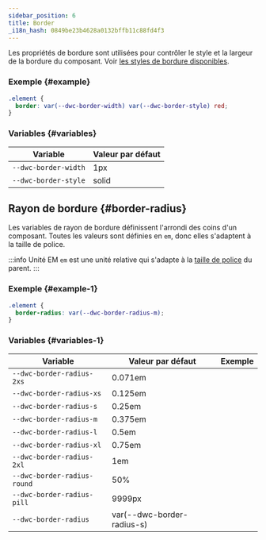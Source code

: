 ```yaml
---
sidebar_position: 6
title: Border
_i18n_hash: 0849be23b4628a0132bffb11c88fd4f3
---
```

Les propriétés de bordure sont utilisées pour contrôler le style et la largeur de la bordure du composant. Voir [les styles de bordure disponibles](https://developer.mozilla.org/en-US/docs/Web/CSS/border-style).

### Exemple {#example}

```css
.element {
  border: var(--dwc-border-width) var(--dwc-border-style) red;
}
```

### Variables {#variables}

| **Variable**         | **Valeur par défaut** |
|----------------------|-----------------------|
| `--dwc-border-width` | 1px                   |
| `--dwc-border-style` | solid                 |

## Rayon de bordure {#border-radius}

Les variables de rayon de bordure définissent l'arrondi des coins d'un composant. Toutes les valeurs sont définies en `em`, donc elles s'adaptent à la taille de police.

:::info Unité EM
`em` est une unité relative qui s'adapte à la [taille de police](https://developer.mozilla.org/en-US/docs/Web/CSS/font-size) du parent.
:::

### Exemple {#example-1}

```css
.element {
  border-radius: var(--dwc-border-radius-m);
}
```

### Variables {#variables-1}

| **Variable**                | **Valeur par défaut**      | **Exemple**                         |
|-----------------------------|-----------------------------|--------------------------------------|
| `--dwc-border-radius-2xs`   | 0.071em                    | <RadiusBox radius="--dwc-border-radius-2xs" /> |
| `--dwc-border-radius-xs`    | 0.125em                    | <RadiusBox radius="--dwc-border-radius-xs" /> |
| `--dwc-border-radius-s`     | 0.25em                     | <RadiusBox radius="--dwc-border-radius-s" />  |
| `--dwc-border-radius-m`     | 0.375em                    | <RadiusBox radius="--dwc-border-radius-m" />  |
| `--dwc-border-radius-l`     | 0.5em                      | <RadiusBox radius="--dwc-border-radius-l" />  |
| `--dwc-border-radius-xl`    | 0.75em                     | <RadiusBox radius="--dwc-border-radius-xl" /> |
| `--dwc-border-radius-2xl`   | 1em                        | <RadiusBox radius="--dwc-border-radius-2xl" /> |
| `--dwc-border-radius-round` | 50%                        | <RadiusBox radius="--dwc-border-radius-round" /> |
| `--dwc-border-radius-pill`  | 9999px                     | <RadiusBox radius="--dwc-border-radius-pill" /> |
| `--dwc-border-radius`       | var(--dwc-border-radius-s) | <RadiusBox radius="--dwc-border-radius" />     |
